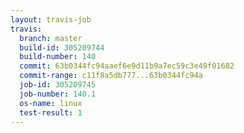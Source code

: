 ```yaml
---
layout: travis-job
travis:
  branch: master
  build-id: 305209744
  build-number: 140
  commit: 63b0344fc94aaef6e9d11b9a7ec59c3e49f01682
  commit-range: c11f8a5db777...63b0344fc94a
  job-id: 305209745
  job-number: 140.1
  os-name: linux
  test-result: 1
---
```

